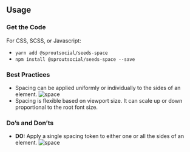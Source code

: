 ## Usage

### Get the Code

For CSS, SCSS, or Javascript:

- `yarn add @sproutsocial/seeds-space`
- `npm install @sproutsocial/seeds-space --save`

### Best Practices

- Spacing can be applied uniformly or individually to the sides of an element.
    ![space](/assets/SEEDS-Spacing-Uniform.svg)
- Spacing is flexible based on viewport size. It can scale up or down proportional to the root font size.

### Do’s and Don’ts
- **DO:** Apply a single spacing token to either one or all the sides of an element.
    ![space](/assets/SEEDS-Spacing-Individual.svg)
